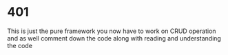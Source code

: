 # 401
This is just the pure framework you now have to work on CRUD operation and as well comment down the code along with reading and understanding the code 
